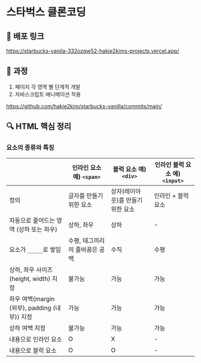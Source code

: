 # 스타벅스 클론코딩

## 🔗 배포 링크

https://starbucks-vanila-332ozqw52-hakie2kims-projects.vercel.app/

## 🔨 과정

1. 페이지 각 영역 별 단계적 개발
2. 자바스크립트 애니메이션 적용

https://github.com/hakie2kim/starbucks-vanilla/commits/main/

## 🔍 HTML 핵심 정리

### 요소의 종류와 특징

|                                               | 인라인 요소 예) `<span>`       | 블럭 요소 예) `<div>`             | 인라인 블럭 요소 예) `<input>` |
| --------------------------------------------- | ------------------------------ | --------------------------------- | ------------------------------ |
| 정의                                          | 글자를 만들기 위한 요소        | 상자(레이아웃)를 만들기 위한 요소 | 인라인 + 블럭 요소             |
| 자동으로 줄어드는 영역 (상하 또는 좌우)       | 상하, 좌우                     | 상하                              | -                              |
| 요소가 `_____`로 쌓임                         | 수평, 태그끼리의 줄바꿈은 공백 | 수직                              | 수평                           |
| 상하, 좌우 사이즈(height, width) 지정         | 불가능                         | 가능                              | 가능                           |
| 좌우 여백(margin (외부), padding (내부)) 지정 | 가능                           | 가능                              | 가능                           |
| 상하 여백 지정                                | 불가능                         | 가능                              | 가능                           |
| 내용으로 인라인 요소                          | O                              | X                                 | -                              |
| 내용으로 블럭 요소                            | O                              | O                                 | -                              |
